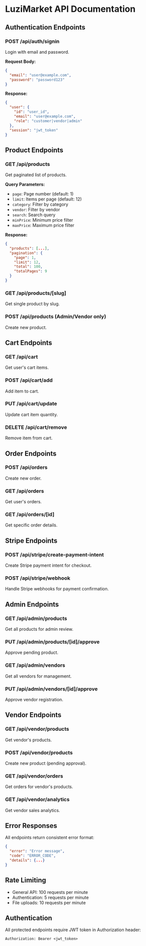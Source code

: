# LuziMarket API Documentation

## Authentication Endpoints

### POST /api/auth/signin
Login with email and password.

**Request Body:**
```json
{
  "email": "user@example.com",
  "password": "password123"
}
```

**Response:**
```json
{
  "user": {
    "id": "user_id",
    "email": "user@example.com",
    "role": "customer|vendor|admin"
  },
  "session": "jwt_token"
}
```

## Product Endpoints

### GET /api/products
Get paginated list of products.

**Query Parameters:**
- `page`: Page number (default: 1)
- `limit`: Items per page (default: 12)
- `category`: Filter by category
- `vendor`: Filter by vendor
- `search`: Search query
- `minPrice`: Minimum price filter
- `maxPrice`: Maximum price filter

**Response:**
```json
{
  "products": [...],
  "pagination": {
    "page": 1,
    "limit": 12,
    "total": 100,
    "totalPages": 9
  }
}
```

### GET /api/products/[slug]
Get single product by slug.

### POST /api/products (Admin/Vendor only)
Create new product.

## Cart Endpoints

### GET /api/cart
Get user's cart items.

### POST /api/cart/add
Add item to cart.

### PUT /api/cart/update
Update cart item quantity.

### DELETE /api/cart/remove
Remove item from cart.

## Order Endpoints

### POST /api/orders
Create new order.

### GET /api/orders
Get user's orders.

### GET /api/orders/[id]
Get specific order details.

## Stripe Endpoints

### POST /api/stripe/create-payment-intent
Create Stripe payment intent for checkout.

### POST /api/stripe/webhook
Handle Stripe webhooks for payment confirmation.

## Admin Endpoints

### GET /api/admin/products
Get all products for admin review.

### PUT /api/admin/products/[id]/approve
Approve pending product.

### GET /api/admin/vendors
Get all vendors for management.

### PUT /api/admin/vendors/[id]/approve
Approve vendor registration.

## Vendor Endpoints

### GET /api/vendor/products
Get vendor's products.

### POST /api/vendor/products
Create new product (pending approval).

### GET /api/vendor/orders
Get orders for vendor's products.

### GET /api/vendor/analytics
Get vendor sales analytics.

## Error Responses

All endpoints return consistent error format:

```json
{
  "error": "Error message",
  "code": "ERROR_CODE",
  "details": {...}
}
```

## Rate Limiting

- General API: 100 requests per minute
- Authentication: 5 requests per minute
- File uploads: 10 requests per minute

## Authentication

All protected endpoints require JWT token in Authorization header:
```
Authorization: Bearer <jwt_token>
```
